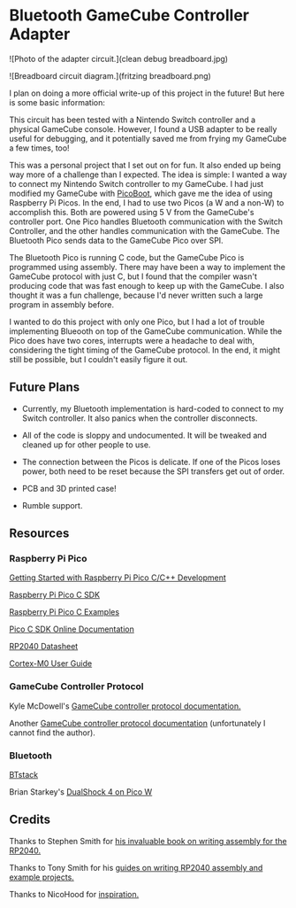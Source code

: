 # Bluetooth GameCube Controller Adapter

![Photo of the adapter circuit.](clean debug breadboard.jpg)

![Breadboard circuit diagram.](fritzing breadboard.png)

I plan on doing a more official write-up of this project in the future! But here is some basic information:

This circuit has been tested with a Nintendo Switch controller and a physical GameCube console. However, I found a USB adapter to be really useful for debugging, and it potentially saved me from frying my GameCube a few times, too!

This was a personal project that I set out on for fun. It also ended up being way more of a challenge than I expected.
The idea is simple: I wanted a way to connect my Nintendo Switch controller to my GameCube.
I had just modified my GameCube with [PicoBoot](https://github.com/webhdx/PicoBoot), which gave me the idea of using Raspberry Pi Picos.
In the end, I had to use two Picos (a W and a non-W) to accomplish this. Both are powered using 5 V from the GameCube's controller port. One Pico handles Bluetooth communication with the Switch Controller, and the other handles communication with the GameCube. The Bluetooth Pico sends data to the GameCube Pico over SPI.

The Bluetooth Pico is running C code, but the GameCube Pico is programmed using assembly. There may have been a way to implement the GameCube protocol with just C, but I found that the compiler wasn't producing code that was fast enough to keep up with the GameCube. I also thought it was a fun challenge, because I'd never written such a large program in assembly before.

I wanted to do this project with only one Pico, but I had a lot of trouble implementing Blueooth on top of the GameCube communication. While the Pico does have two cores, interrupts were a headache to deal with, considering the tight timing of the GameCube protocol. In the end, it might still be possible, but I couldn't easily figure it out.

## Future Plans

* Currently, my Bluetooth implementation is hard-coded to connect to my Switch controller. It also panics when the controller disconnects.

* All of the code is sloppy and undocumented. It will be tweaked and cleaned up for other people to use.

* The connection between the Picos is delicate. If one of the Picos loses power, both need to be reset because the SPI transfers get out of order.

* PCB and 3D printed case!

* Rumble support.

## Resources

### Raspberry Pi Pico

[Getting Started with Raspberry Pi Pico C/C++ Development](https://datasheets.raspberrypi.com/pico/getting-started-with-pico.pdf)

[Raspberry Pi Pico C SDK](https://datasheets.raspberrypi.com/pico/raspberry-pi-pico-c-sdk.pdf)

[Raspberry Pi Pico C Examples](https://github.com/raspberrypi/pico-examples)

[Pico C SDK Online Documentation](https://www.raspberrypi.com/documentation/pico-sdk/)

[RP2040 Datasheet](https://datasheets.raspberrypi.com/rp2040/rp2040-datasheet.pdf)

[Cortex-M0 User Guide](https://developer.arm.com/documentation/dui0497/a/the-cortex-m0-instruction-set?lang=en)

### GameCube Controller Protocol

Kyle McDowell's [GameCube controller protocol documentation.](https://simplecontrollers.com/blogs/resources/gamecube-protocol)

Another [GameCube controller protocol documentation](http://www.int03.co.uk/crema/hardware/gamecube/gc-control.html) (unfortunately I cannot find the author).

### Bluetooth

[BTstack](https://github.com/bluekitchen/btstack)

Brian Starkey's [DualShock 4 on Pico W](https://github.com/usedbytes/picow_ds4)

## Credits

Thanks to Stephen Smith for [his invaluable book on writing assembly for the RP2040.](https://www.eetree.cn/wiki/_media/rp2040_assembly_language_programming_arm_cortex-m0_on_the_raspberry_pi_pico_etc._z-lib.org_-2.pdf)

Thanks to Tony Smith for his [guides on writing RP2040 assembly and example projects.](https://blog.smittytone.net/2022/06/19/get-started-with-arm-assembly-on-the-pi-pico/)

Thanks to NicoHood for [inspiration.](https://github.com/NicoHood/Nintendo)
